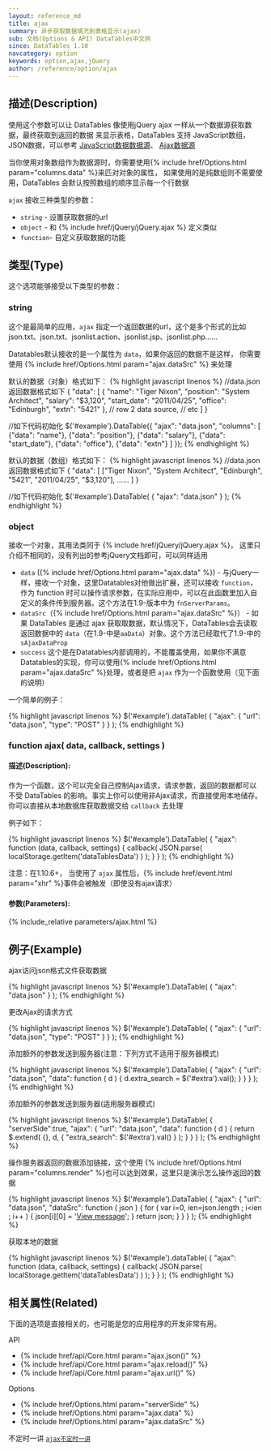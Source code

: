 ```yaml
---
layout: reference_md
title: ajax
summary: 异步获取数据填充到表格显示(ajax)
sub: 文档(Options & API) DataTables中文网
since: DataTables 1.10
navcategory: option
keywords: option,ajax,jQuery
author: /reference/option/ajax
---
```


## 描述(Description)

使用这个参数可以让 DataTables 像使用jQuery ajax 一样从一个数据源获取数据，最终获取到返回的数据
来显示表格，DataTables 支持 JavaScript数组，JSON数据，可以参考
[JavaScript数据数据源](/example/data_sources/js_array.html)、
[Ajax数据源](/example/data_sources/ajax.html)
    
当你使用对象数组作为数据源时，你需要使用{% include href/Options.html param="columns.data" %}来匹对对象的属性，
如果使用的是纯数组则不需要使用，DataTables 会默认按照数组的顺序显示每一个行数据
    
`ajax` 接收三种类型的参数：
- `string` - 设置获取数据的url
- `object` - 和 {% include href/jQuery/jQuery.ajax %} 定义类似
- `function`- 自定义获取数据的功能



## 类型(Type)
这个选项能够接受以下类型的参数：


### string

这个是最简单的应用，`ajax` 指定一个返回数据的url，这个是多个形式的比如
json.txt、json.txt、jsonlist.action、jsonlist.jsp、jsonlist.php……

Datatables默认接收的是一个属性为 `data`，如果你返回的数据不是这样，
你需要使用 {% include href/Options.html param="ajax.dataSrc" %} 来处理

默认的数据（对象）格式如下：
{% highlight javascript linenos %}
//data.json返回数据格式如下
{
    "data": [
        { "name": "Tiger Nixon", "position": "System Architect", "salary": "$3,120", "start_date": "2011/04/25", "office": "Edinburgh", "extn": "5421" },
        // row 2 data source,
        // etc
    ]
}            

//如下代码初始化
$('#example').DataTable({
    "ajax": "data.json",
    "columns": [
        {"data": "name"},
        {"data": "position"},
        {"data": "salary"},
        {"data": "start_date"},
        {"data": "office"},
        {"data": "extn"}
    ]
});
{% endhighlight %}

默认的数据（数组）格式如下：
{% highlight javascript linenos %}
//data.json返回数据格式如下
{
    "data": [
        ["Tiger Nixon", "System Architect", "Edinburgh", "5421", "2011/04/25", "$3,120"],
        ......
    ]
}

//如下代码初始化
$('#example').DataTable( {
  "ajax": "data.json"
} );
{% endhighlight %}


### object

接收一个对象，其用法类同于 {% include href/jQuery/jQuery.ajax %}，
这里只介绍不相同的，没有列出的参考jQuery文档即可，可以同样适用

- `data` ({% include href/Options.html param="ajax.data" %}) - 与jQuery一样，接收一个对象，这里Datatables对他做出扩展，还可以接收 `function`，作为 function 时可以操作请求参数，在实际应用中，可以在此函数里加入自定义的条件传到服务器。这个方法在1.9-版本中为 `fnServerParams`。
- `dataSrc`（{% include href/Options.html param="ajax.dataSrc" %}） - 如果 DataTables 是通过 ajax 获取取数据，默认情况下，DataTables会去读取返回数据中的 `data`（在1.9-中是`aaData`）对象。这个方法已经取代了1.9-中的 `sAjaxDataProp`
- `success` 这个是在Datatables内部调用的，不能覆盖使用，如果你不满意Datatables的实现，你可以使用{% include href/Options.html param="ajax.dataSrc" %}处理，或者是把 `ajax` 作为一个函数使用（见下面的说明）

一个简单的例子：

{% highlight javascript linenos %}
$('#example').dataTable( {
  "ajax": {
    "url": "data.json",
    "type": "POST"
  }
} );
{% endhighlight %}



### function ajax( data, callback, settings )

#### 描述(Description):

作为一个函数，这个可以完全自己控制Ajax请求，请求参数，返回的数据都可以不受 DataTables 的影响。事实上你可以使用非Ajax请求，而直接使用本地储存。你可以直接从本地数据库获取数据交给 `callback` 去处理

例子如下：

{% highlight javascript linenos %}
$('#example').DataTable( {
  "ajax": function (data, callback, settings) {
    callback(
      JSON.parse( localStorage.getItem('dataTablesData') )
    );
  }
} );
{% endhighlight %}

注意：在1.10.6+， 当使用了 `ajax` 属性后，{% include href/event.html param="xhr" %}事件会被触发（即使没有ajax请求）
            
#### 参数(Parameters):
{% include_relative parameters/ajax.html %}

## 例子(Example)



ajax访问json格式文件获取数据

{% highlight javascript linenos %}
$('#example').DataTable( {
  "ajax": "data.json"
} );
{% endhighlight %}


更改Ajax的请求方式

{% highlight javascript linenos %}
$('#example').DataTable( {
  "ajax": {
    "url": "data.json",
    "type": "POST"
  }
} );
{% endhighlight %}

添加额外的参数发送到服务器(注意：下列方式不适用于服务器模式)

{% highlight javascript linenos %}
$('#example').DataTable( {
  "ajax": {
    "url": "data.json",
    "data": function ( d ) {
        d.extra_search = $('#extra').val();
    }
  }
} );
{% endhighlight %}


添加额外的参数发送到服务器(适用服务器模式)

{% highlight javascript linenos %}
$('#example').DataTable( {
  "serverSide":true,
  "ajax": {
    "url": "data.json",
    "data": function ( d ) {
      return $.extend( {}, d, {
        "extra_search": $('#extra').val()
      } );
    }
  }
} );
{% endhighlight %}


操作服务器返回的数据添加链接，这个使用  {% include href/Options.html param="columns.render" %}也可以达到效果，这里只是演示怎么操作返回的数据

{% highlight javascript linenos %}
$('#example').DataTable( {
  "ajax": {
    "url": "data.json",
    "dataSrc": function ( json ) {
      for ( var i=0, ien=json.length ; i<ien ; i++ ) {
        json[i][0] = '<a href="/message/'+json[i][0]+'">View message</a>';
      }
      return json;
    }
  }
} );
{% endhighlight %}

获取本地的数据

{% highlight javascript linenos %}
$('#example').dataTable( {
  "ajax": function (data, callback, settings) {
    callback(
      JSON.parse( localStorage.getItem('dataTablesData') )
    );
  }
} );
{% endhighlight %}



## 相关属性(Related)
下面的选项是直接相关的，也可能是您的应用程序的开发非常有用。

API

- {% include href/api/Core.html param="ajax.json()" %}
- {% include href/api/Core.html param="ajax.reload()" %}
- {% include href/api/Core.html param="ajax.url()" %}

Options

- {% include href/Options.html param="serverSide" %}
- {% include href/Options.html param="ajax.data" %}
- {% include href/Options.html param="ajax.dataSrc" %}


不定时一讲
<a href="{{ site.baseurl }}/manual/daily/2016/04/18/option-ajax.html" >
    <code class="option">ajax<span>不定时一讲</span></code>
</a>